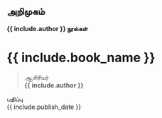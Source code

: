## அறிமுகம்  
  
**{{ include.author }} நூல்கள்**  
  
# {{ include.book_name }}  
  
>ஆசிரியர்  
**{{ include.author }}**  
   
  
பதிப்பு  
{{ include.publish_date }} 

 